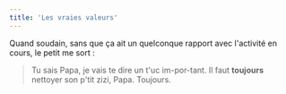 ```yaml
---
title: 'Les vraies valeurs'
---
```


Quand soudain, sans que ça ait un quelconque rapport avec l'activité en cours,
le petit me sort :

> Tu sais Papa, je vais te dire un t'uc im-por-tant. Il faut **toujours**
> nettoyer son p'tit zizi, Papa. Toujours.
